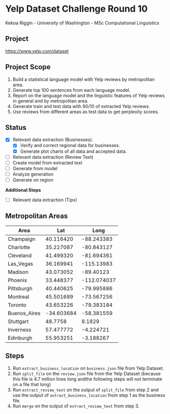 # Yelp Dataset Challenge Round 10

Kekoa Riggin - University of Washington - MSc Computational Linguistics

## Project

https://www.yelp.com/dataset

## Project Scope

1. Build a statistical language model with Yelp reviews by metropolitan area.
2. Generate top 100 sentences from each language model.
3. Report on the language model and the linguistic features of Yelp reviews in general and by metropolitan area.
4. Generate train and test data with 90/10 of extracted Yelp reviews.
5. Use reviews from different areas as test data to get perplexity scores.

## Status


- [x] Relevant data extraction (Businesses).
  - [x] Verify and correct regional data for businesses.
  - [x] Generate plot charts of all data and accepted data.
- [ ] Relevant data extraction (Review Text)
- [ ] Create model from extracted text
- [ ] Generate from model
- [ ] Analyze generation
- [ ] Generate on region

**Additional Steps**

- [ ] Relevant data extraction (Tips)

## Metropolitan Areas

| Area | Lat | Long |
| ---- | --- | ---- |
| Champaign | 40.116420 | -88.243383 |
| Charlotte | 35.227087 | -80.843127 |
| Cleveland | 41.499320 | -81.694361 |
| Las_Vegas | 36.169941 | -115.13983 |
| Madison | 43.073052 | -89.40123 |
| Phoenix | 33.448377 | -112.074037 |
| Pittsburgh | 40.440625 | -79.995886 |
| Montreal | 45.501689 | -73.567256 |
| Toronto | 43.653226 | -79.383184 |
| Buenos_Aires | -34.603684 | -58.381559 |
| Stuttgart | 48.7758 | 9.1829 |
| Inverness | 57.477772 | -4.224721 |
| Edinburgh | 55.953251 | -3.188267 |


## Steps

1. Run `extract_business_location` on `business.json` file from Yelp Dataset.
2. Run `split_file` on the `review.json` file from the Yelp Dataset (because this file is 4.7 million lines long andthe following steps will not terminate on a file that long)
3. Run `extract_review_text` on the output of `split_file` from step 2 and use the output of `extract_business_location` from step 1 as the business file.
4. Run `merge` on the output of `extract_review_text` from step 3.
